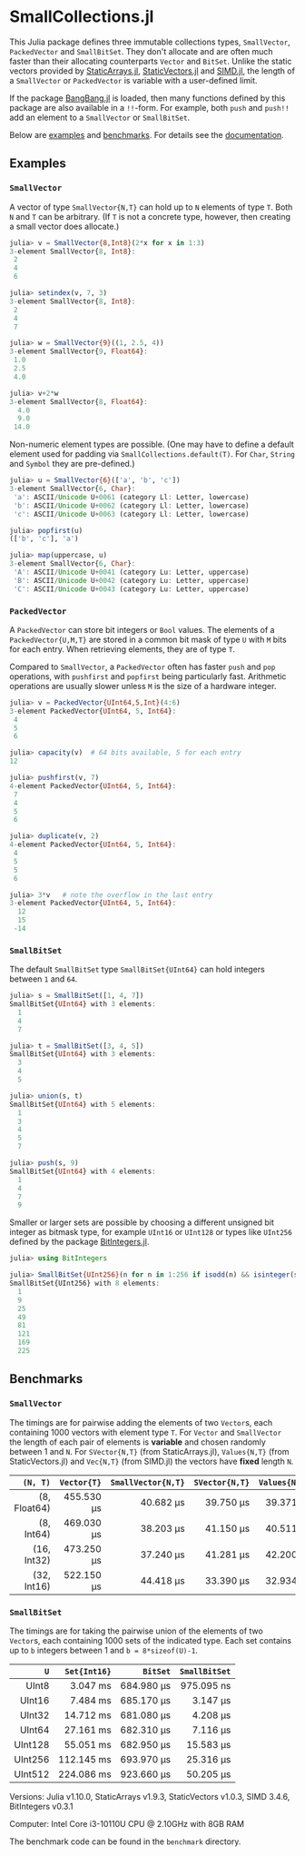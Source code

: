 # SmallCollections.jl

This Julia package defines three immutable collections types, `SmallVector`,
`PackedVector` and `SmallBitSet`. They don't allocate and are often much faster
than their allocating counterparts `Vector` and `BitSet`. Unlike the static vectors
provided by [StaticArrays.jl](https://github.com/JuliaArrays/StaticArrays.jl),
[StaticVectors.jl](https://github.com/chakravala/StaticVectors.jl) and
[SIMD.jl](https://github.com/eschnett/SIMD.jl),
the length of a `SmallVector` or `PackedVector` is variable with a user-defined limit.

If the package [BangBang.jl](https://github.com/JuliaFolds2/BangBang.jl)
is loaded, then many functions defined by this package are also available
in a `!!`-form. For example, both `push` and `push!!` add an element
to a `SmallVector` or `SmallBitSet`.

Below are [examples](#examples) and [benchmarks](#benchmarks). For details see
the [documentation](https://matthias314.github.io/SmallCollections.jl/stable/).

## Examples

### `SmallVector`

A vector of type `SmallVector{N,T}` can hold up to `N` elements of type `T`.
Both `N` and `T` can be arbitrary. (If `T` is not a concrete type, however,
then creating a small vector does allocate.)
```julia
julia> v = SmallVector{8,Int8}(2*x for x in 1:3)
3-element SmallVector{8, Int8}:
 2
 4
 6

julia> setindex(v, 7, 3)
3-element SmallVector{8, Int8}:
 2
 4
 7

julia> w = SmallVector{9}((1, 2.5, 4))
3-element SmallVector{9, Float64}:
 1.0
 2.5
 4.0

julia> v+2*w
3-element SmallVector{8, Float64}:
  4.0
  9.0
 14.0
```
Non-numeric element types are possible. (One may have to define
a default element used for padding via `SmallCollections.default(T)`.
For `Char`, `String` and `Symbol` they are pre-defined.)
```julia
julia> u = SmallVector{6}(['a', 'b', 'c'])
3-element SmallVector{6, Char}:
 'a': ASCII/Unicode U+0061 (category Ll: Letter, lowercase)
 'b': ASCII/Unicode U+0062 (category Ll: Letter, lowercase)
 'c': ASCII/Unicode U+0063 (category Ll: Letter, lowercase)

julia> popfirst(u)
(['b', 'c'], 'a')

julia> map(uppercase, u)
3-element SmallVector{6, Char}:
 'A': ASCII/Unicode U+0041 (category Lu: Letter, uppercase)
 'B': ASCII/Unicode U+0042 (category Lu: Letter, uppercase)
 'C': ASCII/Unicode U+0043 (category Lu: Letter, uppercase)
```

### `PackedVector`

A `PackedVector` can store bit integers or `Bool` values.
The elements of a `PackedVector{U,M,T}` are stored in a common bit mask of type `U`
with `M` bits for each entry. When retrieving elements, they are of type `T`.

Compared to `SmallVector`, a `PackedVector` often has faster `push` and `pop` operations,
with `pushfirst` and `popfirst` being particularly fast. Arithmetic operations are usually
slower unless `M` is the size of a hardware integer.
```julia
julia> v = PackedVector{UInt64,5,Int}(4:6)
3-element PackedVector{UInt64, 5, Int64}:
 4
 5
 6

julia> capacity(v)  # 64 bits available, 5 for each entry
12

julia> pushfirst(v, 7)
4-element PackedVector{UInt64, 5, Int64}:
 7
 4
 5
 6

julia> duplicate(v, 2)
4-element PackedVector{UInt64, 5, Int64}:
 4
 5
 5
 6

julia> 3*v   # note the overflow in the last entry
3-element PackedVector{UInt64, 5, Int64}:
  12
  15
 -14
```

### `SmallBitSet`

The default `SmallBitSet` type `SmallBitSet{UInt64}` can hold integers
between `1` and `64`.
```julia
julia> s = SmallBitSet([1, 4, 7])
SmallBitSet{UInt64} with 3 elements:
  1
  4
  7

julia> t = SmallBitSet([3, 4, 5])
SmallBitSet{UInt64} with 3 elements:
  3
  4
  5

julia> union(s, t)
SmallBitSet{UInt64} with 5 elements:
  1
  3
  4
  5
  7

julia> push(s, 9)
SmallBitSet{UInt64} with 4 elements:
  1
  4
  7
  9
```
Smaller or larger sets are possible by choosing a different unsigned bit integer
as bitmask type, for example `UInt16` or `UInt128` or types like `UInt256` defined
by the package [BitIntegers.jl](https://github.com/rfourquet/BitIntegers.jl).
```julia
julia> using BitIntegers

julia> SmallBitSet{UInt256}(n for n in 1:256 if isodd(n) && isinteger(sqrt(n)))
SmallBitSet{UInt256} with 8 elements:
  1
  9
  25
  49
  81
  121
  169
  225
```

## Benchmarks

### `SmallVector`

The timings are for pairwise adding the elements of two `Vector`s,
each containing 1000 vectors with element type `T`.
For `Vector` and `SmallVector` the length of each pair of elements is **variable** and
chosen randomly between 1 and `N`. For `SVector{N,T}` (from StaticArrays.jl),
`Values{N,T}` (from StaticVectors.jl) and `Vec{N,T}` (from SIMD.jl) the vectors have
**fixed** length `N`.

| `(N, T)` | `Vector{T}` | `SmallVector{N,T}` | `SVector{N,T}` | `Values{N,T}` | `Vec{N,T}` |
| ---: | ---: | ---: | ---: | ---: | ---: |
| (8, Float64) | 455.530 μs | 40.682 μs | 39.750 μs | 39.371 μs | 30.801 μs |
| (8, Int64) | 469.030 μs | 38.203 μs | 41.150 μs | 40.511 μs | 30.697 μs |
| (16, Int32) | 473.250 μs | 37.240 μs | 41.281 μs | 42.200 μs | 32.883 μs |
| (32, Int16) | 522.150 μs | 44.418 μs | 33.390 μs | 32.934 μs | 36.219 μs |

### `SmallBitSet`

The timings are for taking the pairwise union of the elements of two `Vector`s,
each containing 1000 sets of the indicated type.
Each set contains up to `b` integers between 1 and `b = 8*sizeof(U)-1`.

| `U` | `Set{Int16}` | `BitSet` | `SmallBitSet` |
| ---: | ---: | ---: | ---: |
| UInt8 | 3.047 ms | 684.980 μs | 975.095 ns |
| UInt16 | 7.484 ms | 685.170 μs | 3.147 μs |
| UInt32 | 14.712 ms | 681.080 μs | 4.208 μs |
| UInt64 | 27.161 ms | 682.310 μs | 7.116 μs |
| UInt128 | 55.051 ms | 682.950 μs | 15.583 μs |
| UInt256 | 112.145 ms | 693.970 μs | 25.316 μs |
| UInt512 | 224.086 ms | 923.660 μs | 50.205 μs |

Versions:
Julia v1.10.0,
StaticArrays v1.9.3,
StaticVectors v1.0.3,
SIMD 3.4.6,
BitIntegers v0.3.1

Computer: Intel Core i3-10110U CPU @ 2.10GHz with 8GB RAM

The benchmark code can be found in the `benchmark` directory.
